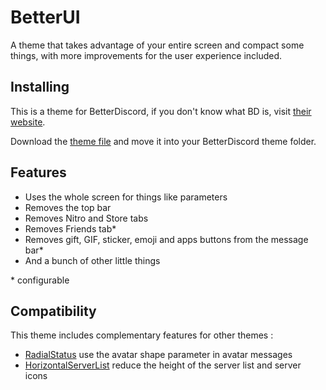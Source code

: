 # BetterUI
A theme that takes advantage of your entire screen and compact some things, with more improvements for the user experience included.

## Installing

This is a theme for BetterDiscord, if you don't know what BD is, visit [their website](https://betterdiscord.app).

Download the [theme file](https://github.com/Rashnain/BetterUI/raw/main/BetterUI.theme.css) and move it into your BetterDiscord theme folder.

## Features

* Uses the whole screen for things like parameters
* Removes the top bar
* Removes Nitro and Store tabs
* Removes Friends tab*
* Removes gift, GIF, sticker, emoji and apps buttons from the message bar*
* And a bunch of other little things

\* configurable

## Compatibility
This theme includes complementary features for other themes :
* [RadialStatus](https://github.com/DiscordStyles/RadialStatus) use the avatar shape parameter in avatar messages
* [HorizontalServerList](https://github.com/DiscordStyles/HorizontalServerList) reduce the height of the server list and server icons
